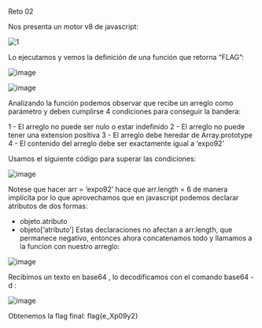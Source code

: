 Reto 02

Nos presenta un motor v8 de javascript:

![1](https://github.com/halexys/UciTeam1/assets/72656657/cb25b45d-120c-401f-b6e0-d8d7ca966136)

Lo ejecutamos y vemos la definición de una función que retorna “FLAG”:

![image](https://github.com/halexys/UciTeam1/assets/72656657/fa418d3e-b063-4aeb-8038-9c97f2daea58)

![image](https://github.com/halexys/UciTeam1/assets/72656657/9039a51f-049b-4f6b-98ae-6e833134a40b)


Analizando la función podemos observar que recibe un arreglo como parámetro y deben cumplirse 
4 condiciones para conseguir la bandera: 
 
1 - El arreglo no puede ser nulo o estar indefinido
2 - El arreglo no puede tener una extension positiva
3 - El arreglo debe heredar de Array.prototype
4 - El contenido del arreglo debe ser exactamente igual a ‘expo92’
 
Usamos el siguiente código para superar las condiciones:

![image](https://github.com/halexys/UciTeam1/assets/72656657/26a6c0c4-c33e-4422-a0b3-b5934047d4c1)


Notese que hacer arr = ‘expo92’ hace que arr.length = 6 de manera implícita por lo que 
aprovechamos que en javascript podemos declarar atributos de dos formas:
- objeto.atributo
- objeto[‘atributo’]
Estas declaraciones no afectan a arr.length, que permanece negativo, entonces ahora concatenamos 
todo y llamamos a la funcion con nuestro arreglo:

![image](https://github.com/halexys/UciTeam1/assets/72656657/f028c521-6336-4308-ac58-8df9aef36797)


Recibimos un texto en base64 , lo decodificamos con el comando base64 -d :

![image](https://github.com/halexys/UciTeam1/assets/72656657/c10a338e-07a2-4eb0-ad82-e9931fec5e8b)


 Obtenemos la flag final: flag{e_Xp09y2}
